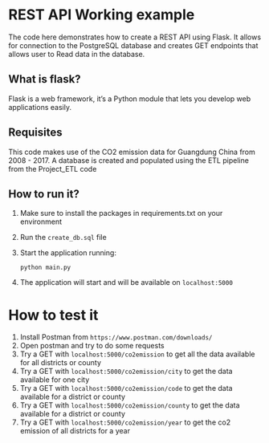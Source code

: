 # REST API Working example

The code here demonstrates how to create a REST API using Flask.
It allows for connection to the PostgreSQL database and creates GET endpoints that allows user to Read  data in the database.

## What is flask?

Flask is a web framework, it’s a Python module that lets you develop web applications easily.

## Requisites

This code makes use of the CO2 emission data for Guangdung China from 2008 - 2017. A database is created and populated using the ETL pipeline from the Project_ETL code

## How to run it?

1. Make sure to install the packages in requirements.txt on your environment
2. Run the `create_db.sql` file
3. Start the application running:

   ```
   python main.py
   ```
4. The application will start and will be available on `localhost:5000`

# How to test it

1. Install Postman from `https://www.postman.com/downloads/`
2. Open postman and try to do some requests
3. Try a GET with `localhost:5000/co2emission` to get all the data available for all districts or county
4. Try a GET with `localhost:5000/co2emission/city` to get the data available for one city
5. Try a GET with `localhost:5000/co2emission/code` to get the data available for a district or county 
6. Try a GET with `localhost:5000/co2emission/county` to get the data available for a district or county 
7. Try a GET with `localhost:5000/co2emission/year` to get the co2 emission of all districts for a year

